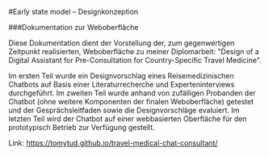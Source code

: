 #Early state model – Designkonzeption

###Dokumentation zur Weboberfläche

Diese Dokumentation dient der Vorstellung der, zum gegenwertigen Zeitpunkt realisierten, Weboberfläche zu meiner Diplomarbeit: "Design of a Digital Assistant for 
Pre-Consultation for Country-Specific Travel Medicine". 

Im ersten Teil wurde ein 
Designvorschlag eines Reisemedizinischen Chatbots auf Basis einer Literaturrecherche und Experteninterviews durchgeführt. Im zweiten Teil wurde
anhand von zufälligen Probanden der Chatbot (ohne weitere Komponenten der finalen Weboberfläche) getestet und der 
Gesprächsleitfaden sowie die Designvorschläge evaluiert. Im letzten Teil wird der Chatbot auf einer webbasierten Oberfläche für 
den prototypisch Betrieb zur Verfügung gestellt. 

Link: https://tomytud.github.io/travel-medical-chat-consultant/
